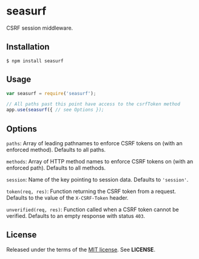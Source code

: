 seasurf
=======
CSRF session middleware.

Installation
------------

    $ npm install seasurf

Usage
-----

```javascript
var seasurf = require('seasurf');

// All paths past this point have access to the csrfToken method
app.use(seasurf({ // see Options });
```

Options
-------

`paths`: Array of leading pathnames to enforce CSRF tokens on (with an enforced
method). Defaults to all paths.

`methods`: Array of HTTP method names to enforce CSRF tokens on (with an enforced
path). Defaults to all methods.

`session`: Name of the key pointing to session data. Defaults to `'session'`.

`token(req, res)`: Function returning the CSRF token from a request. Defaults to
the value of the `X-CSRF-Token` header.

`unverified(req, res)`: Function called when a CSRF token cannot be verified.
Defaults to an empty response with status `403`.

License
-------
Released under the terms of the
[MIT license](http://tldrlegal.com/license/mit-license). See **LICENSE**.
